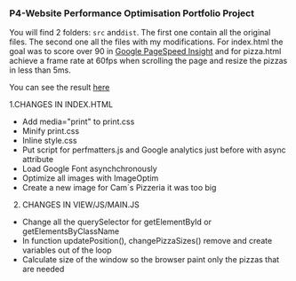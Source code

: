 ### P4-Website Performance Optimisation Portfolio Project

You will find 2 folders: `src` and`dist`. The first one contain all the original files. The second one all the files with my modifications. 
For index.html the goal was to score over 90 in [Google PageSpeed Insight](https://developers.google.com/speed/pagespeed/insights/) and for pizza.html achieve a frame rate at 60fps when scrolling the page and resize the pizzas in less than 5ms.

You can see the result [here](https://github.com/mapkala/P4-Website-Optimization)  

1.CHANGES IN INDEX.HTML

- Add media="print" to print.css
- Minify print.css
- Inline style.css
- Put script for perfmatters.js and Google analytics just before </body> with async attribute
- Load Google Font asynchchronously
- Optimize all images with ImageOptim
- Create a new image for Cam´s Pizzeria it was too big

2. CHANGES IN VIEW/JS/MAIN.JS

- Change all the querySelector for getElementById or getElementsByClassName
- In function updatePosition(), changePizzaSizes() remove and create variables out of the loop
- Calculate size of the window so the browser paint only the pizzas that are needed
